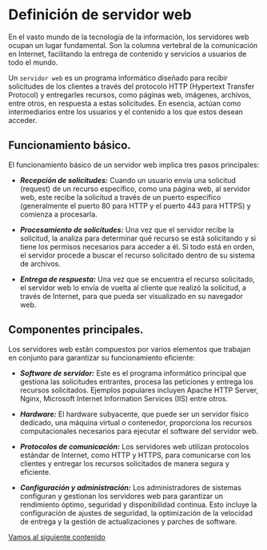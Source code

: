 # Definición de servidor web
En el vasto mundo de la tecnología de la información, los servidores web ocupan un lugar fundamental. Son la columna vertebral de la comunicación en Internet, facilitando la entrega de contenido y servicios a usuarios de todo el mundo. 


Un `servidor web` es un programa informático diseñado para recibir solicitudes de los clientes a través del protocolo HTTP (Hypertext Transfer Protocol) y entregarles recursos, como páginas web, imágenes, archivos, entre otros, en respuesta a estas solicitudes. En esencia, actúan como intermediarios entre los usuarios y el contenido a los que estos desean acceder.

## Funcionamiento básico.

El funcionamiento básico de un servidor web implica tres pasos principales:

- ***Recepción de solicitudes:*** Cuando un usuario envía una solicitud (request) de un recurso específico, como una página web, al servidor web, este recibe la solicitud a través de un puerto específico (generalmente el puerto 80 para HTTP y el puerto 443 para HTTPS) y comienza a procesarla.

- ***Procesamiento de solicitudes:*** Una vez que el servidor recibe la solicitud, la analiza para determinar qué recurso se está solicitando y si tiene los permisos necesarios para acceder a él. Si todo está en orden, el servidor procede a buscar el recurso solicitado dentro de su sistema de archivos.

- ***Entrega de respuesta:*** Una vez que se encuentra el recurso solicitado, el servidor web lo envía de vuelta al cliente que realizó la solicitud, a través de Internet, para que pueda ser visualizado en su navegador web.

## Componentes principales.

Los servidores web están compuestos por varios elementos que trabajan en conjunto para garantizar su funcionamiento eficiente:

- ***Software de servidor:*** Este es el programa informático principal que gestiona las solicitudes entrantes, procesa las peticiones y entrega los recursos solicitados. Ejemplos populares incluyen Apache HTTP Server, Nginx, Microsoft Internet Information Services (IIS) entre otros.

- ***Hardware:*** El hardware subyacente, que puede ser un servidor físico dedicado, una máquina virtual o contenedor, proporciona los recursos computacionales necesarios para ejecutar el software del servidor web.

- ***Protocolos de comunicación:*** Los servidores web utilizan protocolos estándar de Internet, como HTTP y HTTPS, para comunicarse con los clientes y entregar los recursos solicitados de manera segura y eficiente.

- ***Configuración y administración:*** Los administradores de sistemas configuran y gestionan los servidores web para garantizar un rendimiento óptimo, seguridad y disponibilidad continua. Esto incluye la configuración de ajustes de seguridad, la optimización de la velocidad de entrega y la gestión de actualizaciones y parches de software.

[Vamos al siguiente contenido](./10-B.md)